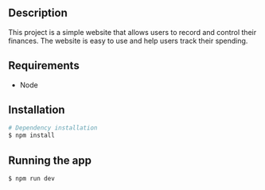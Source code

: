 ## Description

This project is a simple website that allows users to record and control their finances. The website is easy to use and help users track their spending.

## Requirements

- Node

## Installation


```bash
# Dependency installation
$ npm install
```

## Running the app

```bash
$ npm run dev
```
